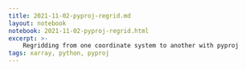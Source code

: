 ```yaml
---
title: 2021-11-02-pyproj-regrid.md
layout: notebook
notebook: 2021-11-02-pyproj-regrid.html
excerpt: >-
    Regridding from one coordinate system to another with pyproj
tags: xarray, python, pyproj
---
```


